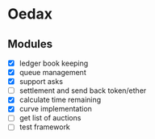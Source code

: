# Oedax

## Modules

- [x] ledger book keeping
- [x] queue management
- [x] support asks
- [ ] settlement and send back token/ether
- [x] calculate time remaining
- [x] curve implementation
- [ ] get list of auctions
- [ ] test framework